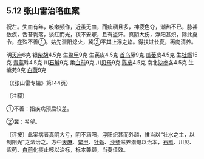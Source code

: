 ## 5.12 张山雷治咯血案

祝左。失血有年，咳嗽频作，近虽无血，而痰稠且多，神疲色夺，潮热不已，脉甚数疾，舌苔剥落，淡红而光，夜不安寐，且有盗汗。真阴大伤，浮阳甚炽，际此夏令，症殊不善①。姑先潜阳熄火，冀②平其上浮之焰。得扶过长夏，再商清养。

明[天麻](https://www.gmzyjc.com/read/bc/bc10-0.0.6.0.0.md)6克 银[柴胡](https://www.gmzyjc.com/read/bc/bc01-1.2.9.0.0.md)4.5克 生[鳖甲](https://www.gmzyjc.com/read/bc/bc17-0.4.15.0.0.md)9克 生芪皮4.5克 [首乌](https://www.gmzyjc.com/read/bc/bc17-0.3.2.0.0.md)藤9克 [瓜蒌](https://www.gmzyjc.com/read/bc/bc16-0.2.4.0.0.md)皮4.5克 生[牡蛎](https://www.gmzyjc.com/read/bc/bc09-0.1.5.0.0.md)15克 [青蒿](https://www.gmzyjc.com/read/bc/bc03-0.5.1.0.0.md)珠4.5克 川[石斛](https://www.gmzyjc.com/read/bc/bc17-0.4.4.0.0.md)9克 柔[白前](https://www.gmzyjc.com/read/bc/bc16-0.1.6.0.0.md)9克 川[贝母](https://www.gmzyjc.com/read/bc/bc16-0.2.3.0.0.md)9克 [陈皮](https://www.gmzyjc.com/read/bc/bc11-0.0.1.0.0.md)4.5克 南北[沙参](https://www.gmzyjc.com/read/bc/bc17-0.4.1.0.0.md)各4.5克 生紫苑9克 [白薇](https://www.gmzyjc.com/read/bc/bc03-0.5.2.0.0.md)9克

（《张山雷专辑》第144页）

〔注释〕

①不善：指疾病预后较差。

②冀：希望。

〔评按〕此案病者真阴大亏，阴不涵阳，浮阳炽甚而外越，惟当以“壮水之主，以制阳光”之法治之。方中[天麻](https://www.gmzyjc.com/read/bc/bc10-0.0.6.0.0.md)、[鳖甲](https://www.gmzyjc.com/read/bc/bc17-0.4.15.0.0.md)、[牡蛎](https://www.gmzyjc.com/read/bc/bc09-0.1.5.0.0.md)、[沙参](https://www.gmzyjc.com/read/bc/bc17-0.4.1.0.0.md)滋养潜熄以治本，[石斛](https://www.gmzyjc.com/read/bc/bc17-0.4.4.0.0.md)、川贝、紫苑、[白前](https://www.gmzyjc.com/read/bc/bc16-0.1.6.0.0.md)化痰止咳以治标，标本兼顾，当奏佳效。
